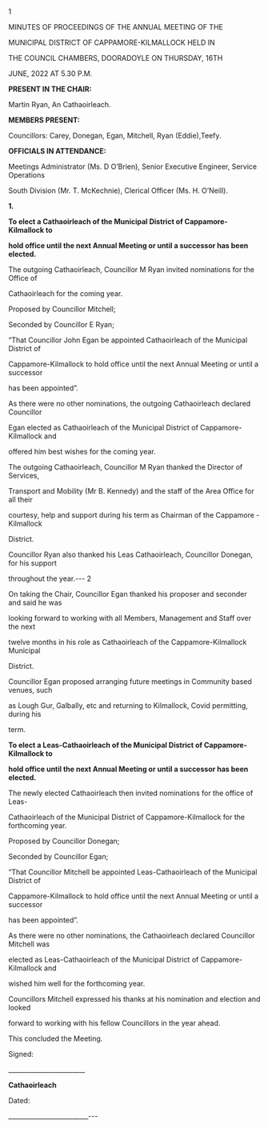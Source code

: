 1

MINUTES OF PROCEEDINGS OF THE ANNUAL MEETING OF THE

MUNICIPAL DISTRICT OF CAPPAMORE-KILMALLOCK HELD IN

THE COUNCIL CHAMBERS, DOORADOYLE ON THURSDAY, 16TH

JUNE, 2022 AT 5.30 P.M.

**PRESENT IN THE CHAIR:**

Martin Ryan, An Cathaoirleach.

**MEMBERS PRESENT:**

Councillors: Carey, Donegan, Egan, Mitchell, Ryan (Eddie),Teefy.

**OFFICIALS IN ATTENDANCE:**

Meetings Administrator (Ms. D O’Brien), Senior Executive Engineer, Service Operations

South Division (Mr. T. McKechnie), Clerical Officer (Ms. H. O’Neill).

**1.**

**To elect a Cathaoirleach of the Municipal District of Cappamore-Kilmallock to**

**hold office until the next Annual Meeting or until a successor has been elected.**

The outgoing Cathaoirleach, Councillor M Ryan invited nominations for the Office of

Cathaoirleach for the coming year.

Proposed by Councillor Mitchell;

Seconded by Councillor E Ryan;

“That Councillor John Egan be appointed Cathaoirleach of the Municipal District of

Cappamore-Kilmallock to hold office until the next Annual Meeting or until a successor

has been appointed”.

As there were no other nominations, the outgoing Cathaoirleach declared Councillor

Egan elected as Cathaoirleach of the Municipal District of Cappamore-Kilmallock and

offered him best wishes for the coming year.

The outgoing Cathaoirleach, Councillor M Ryan thanked the Director of Services,

Transport and Mobility (Mr B. Kennedy) and the staff of the Area Office for all their

courtesy, help and support during his term as Chairman of the Cappamore - Kilmallock

District.

Councillor Ryan also thanked his Leas Cathaoirleach, Councillor Donegan, for his support

throughout the year.---
2

On taking the Chair, Councillor Egan thanked his proposer and seconder and said he was

looking forward to working with all Members, Management and Staff over the next

twelve months in his role as Cathaoirleach of the Cappamore-Kilmallock Municipal

District.

Councillor Egan proposed arranging future meetings in Community based venues, such

as Lough Gur, Galbally, etc and returning to Kilmallock, Covid permitting, during his

term.

**To elect a Leas-Cathaoirleach of the Municipal District of Cappamore-Kilmallock to**

**hold office until the next Annual Meeting or until a successor has been elected.**

The newly elected Cathaoirleach then invited nominations for the office of Leas-

Cathaoirleach of the Municipal District of Cappamore-Kilmallock for the forthcoming year.

Proposed by Councillor Donegan;

Seconded by Councillor Egan;

“That Councillor Mitchell be appointed Leas-Cathaoirleach of the Municipal District of

Cappamore-Kilmallock to hold office until the next Annual Meeting or until a successor

has been appointed”.

As there were no other nominations, the Cathaoirleach declared Councillor Mitchell was

elected as Leas-Cathaoirleach of the Municipal District of Cappamore-Kilmallock and

wished him well for the forthcoming year.

Councillors Mitchell expressed his thanks at his nomination and election and looked

forward to working with his fellow Councillors in the year ahead.

This concluded the Meeting.

Signed:

\_\_\_\_\_\_\_\_\_\_\_\_\_\_\_\_\_\_\_\_\_\_\_\_

**Cathaoirleach**

Dated:

\_\_\_\_\_\_\_\_\_\_\_\_\_\_\_\_\_\_\_\_\_\_\_\_\_---
